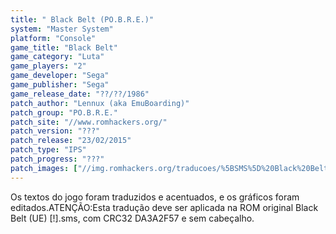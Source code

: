 ```yaml
---
title: " Black Belt (PO.B.R.E.)"
system: "Master System"
platform: "Console"
game_title: "Black Belt"
game_category: "Luta"
game_players: "2"
game_developer: "Sega"
game_publisher: "Sega"
game_release_date: "??/??/1986"
patch_author: "Lennux (aka EmuBoarding)"
patch_group: "PO.B.R.E."
patch_site: "//www.romhackers.org/"
patch_version: "???"
patch_release: "23/02/2015"
patch_type: "IPS"
patch_progress: "???"
patch_images: ["//img.romhackers.org/traducoes/%5BSMS%5D%20Black%20Belt%20-%20POBRE%20-%201.png","//img.romhackers.org/traducoes/%5BSMS%5D%20Black%20Belt%20-%20POBRE%20-%202.png","//img.romhackers.org/traducoes/%5BSMS%5D%20Black%20Belt%20-%20POBRE%20-%203.png"]
---
```

Os textos do jogo foram traduzidos e acentuados, e os gráficos foram editados.ATENÇÃO:Esta tradução deve ser aplicada na ROM original Black Belt (UE) [!].sms, com CRC32 DA3A2F57 e sem cabeçalho.